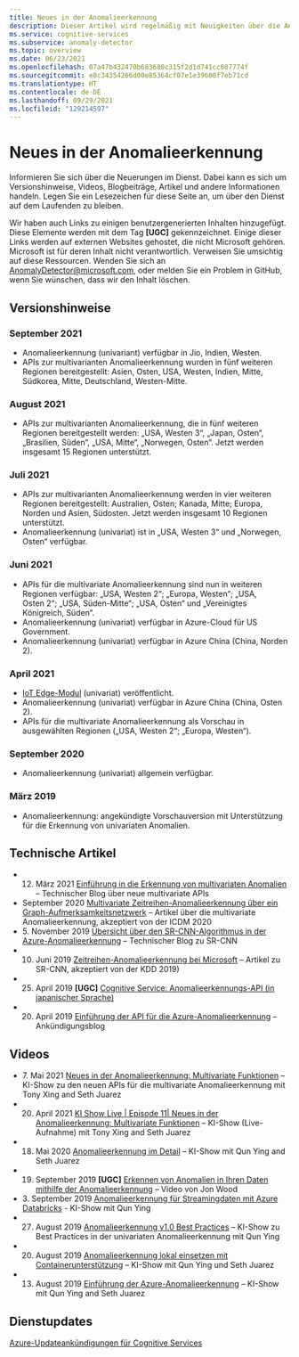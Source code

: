 ```yaml
---
title: Neues in der Anomalieerkennung
description: Dieser Artikel wird regelmäßig mit Neuigkeiten über die Anomalieerkennung von Azure Cognitive Services aktualisiert.
ms.service: cognitive-services
ms.subservice: anomaly-detector
ms.topic: overview
ms.date: 06/23/2021
ms.openlocfilehash: 07a47b432470b683680c315f2d1d741cc607774f
ms.sourcegitcommit: e8c34354266d00e85364cf07e1e39600f7eb71cd
ms.translationtype: HT
ms.contentlocale: de-DE
ms.lasthandoff: 09/29/2021
ms.locfileid: "129214597"
---
```

# <a name="whats-new-in-anomaly-detector"></a>Neues in der Anomalieerkennung

Informieren Sie sich über die Neuerungen im Dienst. Dabei kann es sich um Versionshinweise, Videos, Blogbeiträge, Artikel und andere Informationen handeln. Legen Sie ein Lesezeichen für diese Seite an, um über den Dienst auf dem Laufenden zu bleiben.

Wir haben auch Links zu einigen benutzergenerierten Inhalten hinzugefügt. Diese Elemente werden mit dem Tag **[UGC]** gekennzeichnet. Einige dieser Links werden auf externen Websites gehostet, die nicht Microsoft gehören. Microsoft ist für deren Inhalt nicht verantwortlich. Verweisen Sie umsichtig auf diese Ressourcen. Wenden Sie sich an AnomalyDetector@microsoft.com, oder melden Sie ein Problem in GitHub, wenn Sie wünschen, dass wir den Inhalt löschen.

## <a name="release-notes"></a>Versionshinweise

### <a name="september-2021"></a>September 2021
* Anomalieerkennung (univariant) verfügbar in Jio, Indien, Westen.
* APIs zur multivarianten Anomalieerkennung wurden in fünf weiteren Regionen bereitgestellt: Asien, Osten, USA, Westen, Indien, Mitte, Südkorea, Mitte, Deutschland, Westen-Mitte.

### <a name="august-2021"></a>August 2021

* APIs zur multivarianten Anomalieerkennung, die in fünf weiteren Regionen bereitgestellt werden: „USA, Westen 3“, „Japan, Osten“, „Brasilien, Süden“, „USA, Mitte“, „Norwegen, Osten“. Jetzt werden insgesamt 15 Regionen unterstützt.

### <a name="july-2021"></a>Juli 2021

* APIs zur multivarianten Anomalieerkennung werden in vier weiteren Regionen bereitgestellt: Australien, Osten; Kanada, Mitte; Europa, Norden und Asien, Südosten. Jetzt werden insgesamt 10 Regionen unterstützt.
* Anomalieerkennung (univariat) ist in „USA, Westen 3“ und „Norwegen, Osten“ verfügbar.


### <a name="june-2021"></a>Juni 2021

* APIs für die multivariate Anomalieerkennung sind nun in weiteren Regionen verfügbar: „USA, Westen 2“; „Europa, Westen“; „USA, Osten 2“; „USA, Süden-Mitte“; „USA, Osten“ und „Vereinigtes Königreich, Süden“.
* Anomalieerkennung (univariat) verfügbar in Azure-Cloud für US Government.
* Anomalieerkennung (univariat) verfügbar in Azure China (China, Norden 2).

### <a name="april-2021"></a>April 2021

* [IoT Edge-Modul](https://azuremarketplace.microsoft.com/marketplace/apps/azure-cognitive-service.edge-anomaly-detector) (univariat) veröffentlicht.
* Anomalieerkennung (univariat) verfügbar in Azure China (China, Osten 2).
* APIs für die multivariate Anomalieerkennung als Vorschau in ausgewählten Regionen („USA, Westen 2“; „Europa, Westen“).

### <a name="september-2020"></a>September 2020

* Anomalieerkennung (univariat) allgemein verfügbar.

### <a name="march-2019"></a>März 2019

* Anomalieerkennung: angekündigte Vorschauversion mit Unterstützung für die Erkennung von univariaten Anomalien.

## <a name="technical-articles"></a>Technische Artikel

* 12. März 2021 [Einführung in die Erkennung von multivariaten Anomalien](https://techcommunity.microsoft.com/t5/azure-ai/introducing-multivariate-anomaly-detection/ba-p/2260679) – Technischer Blog über neue multivariate APIs
* September 2020 [Multivariate Zeitreihen-Anomalieerkennung über ein Graph-Aufmerksamkeitsnetzwerk](https://arxiv.org/abs/2009.02040) – Artikel über die multivariate Anomalieerkennung, akzeptiert von der ICDM 2020
* 5\. November 2019 [Übersicht über den SR-CNN-Algorithmus in der Azure-Anomalieerkennung](https://techcommunity.microsoft.com/t5/ai-customer-engineering-team/overview-of-sr-cnn-algorithm-in-azure-anomaly-detector/ba-p/982798) – Technischer Blog zu SR-CNN
* 10. Juni 2019 [Zeitreihen-Anomalieerkennung bei Microsoft](https://arxiv.org/abs/1906.03821) – Artikel zu SR-CNN, akzeptiert von der KDD 2019)
* 25. April 2019 **[UGC]** [Cognitive Service: Anomalieerkennungs-API (in japanischer Sprache)](https://azure-recipe.kc-cloud.jp/2019/04/cognitive-service-anomaly-detector-api/)
* 20. April 2019 [Einführung der API für die Azure-Anomalieerkennung](https://techcommunity.microsoft.com/t5/ai-customer-engineering-team/introducing-azure-anomaly-detector-api/ba-p/490162) – Ankündigungsblog

## <a name="videos"></a>Videos

* 7\. Mai 2021 [Neues in der Anomalieerkennung: Multivariate Funktionen](https://channel9.msdn.com/Shows/AI-Show/New-to-Anomaly-Detector-Multivariate-Capabilities) – KI-Show zu den neuen APIs für die multivariate Anomalieerkennung mit Tony Xing and Seth Juarez
* 20. April 2021 [KI Show Live | Episode 11| Neues in der Anomalieerkennung: Multivariate Funktionen](https://channel9.msdn.com/Shows/AI-Show/AI-Show-Live-Episode-11-Whats-new-with-Anomaly-Detector) – KI-Show (Live-Aufnahme) mit Tony Xing and Seth Juarez
* 18. Mai 2020 [Anomalieerkennung im Detail](https://channel9.msdn.com/Shows/AI-Show/Inside-Anomaly-Detector) – KI-Show mit Qun Ying and Seth Juarez
* 19. September 2019 **[UGC]** [Erkennen von Anomalien in Ihren Daten mithilfe der Anomalieerkennung](https://www.youtube.com/watch?v=gfb63wvjnYQ) – Video von Jon Wood
* 3\. September 2019 [Anomalieerkennung für Streamingdaten mit Azure Databricks](https://channel9.msdn.com/Shows/AI-Show/Anomaly-detection-on-streaming-data-using-Azure-Databricks) - KI-Show mit Qun Ying
* 27. August 2019 [Anomalieerkennung v1.0 Best Practices](https://channel9.msdn.com/Shows/AI-Show/Anomaly-Detector-v10-Best-Practices) – KI-Show zu Best Practices in der univariaten Anomalieerkennung mit Qun Ying
* 20. August 2019 [Anomalieerkennung lokal einsetzen mit Containerunterstützung](https://channel9.msdn.com/Shows/AI-Show/Bring-Anomaly-Detector-on-premise-with-containers-support) – KI-Show mit Qun Ying und Seth Juarez
* 13. August 2019 [Einführung der Azure-Anomalieerkennung](https://channel9.msdn.com/Shows/AI-Show/Introducing-Azure-Anomaly-Detector?WT.mc_id=ai-c9-niner) – KI-Show mit Qun Ying and Seth Juarez


## <a name="service-updates"></a>Dienstupdates

[Azure-Updateankündigungen für Cognitive Services](https://azure.microsoft.com/updates/?product=cognitive-services)
